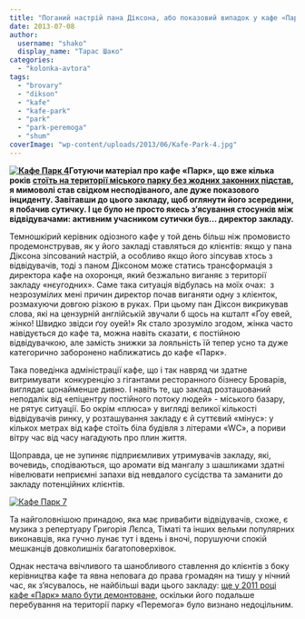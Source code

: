```yaml
---
title: "Поганий настрій пана Діксона, або показовий випадок у кафе «Парк»"
date: 2013-07-08
author: 
  username: "shako"
  display_name: "Тарас Шако"
categories: 
  - "kolonka-avtora"
tags: 
  - "brovary"
  - "dikson"
  - "kafe"
  - "kafe-park"
  - "park"
  - "park-peremoga"
  - "shum"
coverImage: "wp-content/uploads/2013/06/Kafe-Park-4.jpg"
---
```


**[![Кафе Парк 4](https://mpz.brovary.org/wp-content/uploads/2013/06/Kafe-Park-4.jpg)](https://mpz.brovary.org/wp-content/uploads/2013/06/Kafe-Park-4.jpg)Готуючи матеріал про кафе «Парк», що вже кілька років [стоїть на території міського парку без жодних законних підстав](https://mpz.brovary.org/zamist-znesennya-nezakonnogo-kafe-u-parku-peremoga-vlada-vimiryuye-u-nomu-riven-shumu/), я мимоволі став свідком несподіваного, але дуже показового інциденту. Завітавши до цього закладу, щоб оглянути його зсередини, я побачив сутичку. І це було не просто якесь з’ясування стосунків між відвідувачами: активним учасником сутички був… директор закладу.**

Темношкірий керівник одіозного кафе у той день більш ніж промовисто продемонстрував, як у його закладі ставляться до клієнтів: якщо у пана Діксона зіпсований настрій, а особливо якщо його зіпсував хтось з відвідувачів, тоді з паном Діксоном може статись трансформація з директора кафе на охоронця, який безжально виганяє з території закладу «нєугодних». Саме така ситуація відбулась на моїх очах:  з незрозумілих мені причин директор почав виганяти одну з клієнток, розмахуючи довгою різкою в руках. При цьому пан Діксон викрикував слова, які на цензурній англійській звучали б щось на кшталт «Ґоу евей, жінко! Швидко звідси ґоу оуей!» Як стало зрозуміло згодом, жінка часто навідується до кафе та, можна навіть сказати, є постійною відвідувачкою, але замість знижки за лояльність їй тепер усно та дуже категорично заборонено наближатись до кафе «Парк».

Така поведінка адміністрації кафе, що і так навряд чи здатне витримувати  конкуренцію з гігантами ресторанного бізнесу Броварів, виглядає щонайменше дивно. І навіть те, що заклад розташований неподалік від «епіцентру постійного потоку людей» - міського базару, не рятує ситуації. Бо окрім «плюса» у вигляді великої кількості відвідувачів ринку, у розташування закладу є й суттєвий «мінус»: у кількох метрах від кафе стоїть біла будівля з літерами «WC», а пориви вітру час від часу нагадують про плин життя.

Щоправда, це не зупиняє підприємливих утримувачів закладу, які, вочевидь, сподіваються, що аромати від мангалу з шашликами здатні нівелювати неприємні запахи від невдалого сусідства та заманити до закладу потенційних клієнтів.

[![Кафе Парк 7](https://mpz.brovary.org/wp-content/uploads/2013/06/Kafe-Park-7.jpg)](https://mpz.brovary.org/wp-content/uploads/2013/06/Kafe-Park-7.jpg)

Та найголовнішою принадою, яка має привабити відвідувачів, схоже, є музика з репертуару Григорія Лєпса, Тіматі та інших вельми популярних виконавців, яка гучно лунає тут і вдень і вночі, порушуючи спокій мешканців довколишніх багатоповерхівок.

Однак нестача ввічливого та шанобливого ставлення до клієнтів з боку керівництва кафе та явна неповага до права громадян на тишу у нічний час, як з’ясувалось, не найбільші вади цього закладу: [ще у 2011 році кафе «Парк» мало бути демонтоване](https://mpz.brovary.org/zamist-znesennya-nezakonnogo-kafe-u-parku-peremoga-vlada-vimiryuye-u-nomu-riven-shumu/), оскільки його подальше перебування на території парку «Перемога» було визнано недоцільним.
